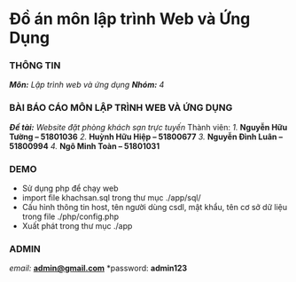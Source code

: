 # Đồ án môn lập trình Web và Ứng Dụng

### THÔNG TIN

***Môn:*** *Lập trình web và ứng dụng*
***Nhóm:*** *4*

### BÀI BÁO CÁO MÔN LẬP TRÌNH WEB VÀ ỨNG DỤNG

***Đề tài:*** *Website đặt phòng khách sạn trực tuyến*
Thành viên: 
    *1.* **Nguyễn Hữu Tường – 51801036**
    *2.* **Huỳnh Hữu Hiệp – 51800677**
    *3.* **Nguyễn Đình Luân – 51800994**
    *4.* **Ngô Minh Toàn – 51801031**

### DEMO
 - Sử dụng php để chạy web
 - import file khachsan.sql trong thư mục ./app/sql/
 - Cấu hình thông tin host, tên người dùng csdl, mật khẩu, tên cơ sở dữ liệu trong file ./php/config.php
 - Xuất phát trong thư mục ./app

### ADMIN
*email:* **admin@gmail.com** 
*password: **admin123**
